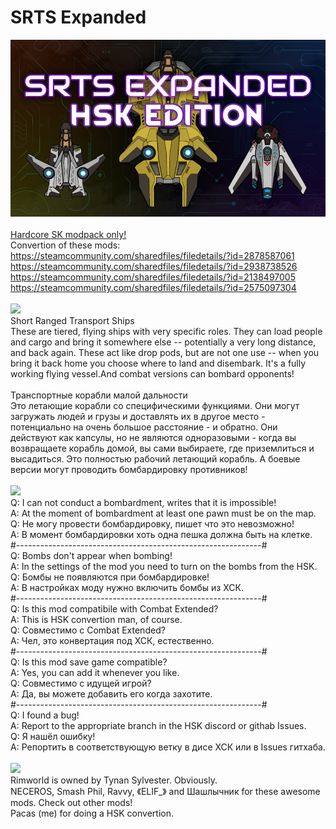 # SRTS Expanded
![Preview](/__PREVIEW__/SRTS.png?raw=true "Preview")<br><br>
[Hardcore SK modpack only!](https://github.com/skyarkhangel/Hardcore-SK/tree/development)
<br>
Convertion of these mods:<br>
https://steamcommunity.com/sharedfiles/filedetails/?id=2878587061<br>
https://steamcommunity.com/sharedfiles/filedetails/?id=2938738526<br>
https://steamcommunity.com/sharedfiles/filedetails/?id=2138497005<br>
https://steamcommunity.com/sharedfiles/filedetails/?id=2575097304
<br><br>
<img src="https://i.imgur.com/svEwA2k.png"><br>
Short Ranged Transport Ships<br>
These are tiered, flying ships with very specific roles. They can load people and cargo and bring it somewhere else -- potentially a very long distance, and back again. These act like drop pods, but are not one use -- when you bring it back home you choose where to land and disembark. It's a fully working flying vessel.And combat versions can bombard opponents!<br>
<br>
Транспортные корабли малой дальности<br>
Это летающие корабли cо специфическими функциями. Они могут загружать людей и грузы и доставлять их в другое место - потенциально на очень большое расстояние - и обратно. Они действуют как капсулы, но не являются одноразовыми - когда вы возвращаете корабль домой, вы сами выбираете, где приземлиться и высадиться. Это полностью рабочий летающий корабль. А боевые версии могут проводить бомбардировку противников!<br>
<br>
<img src="https://i.imgur.com/5KVUmeE.png"><br>
Q: I can not conduct a bombardment, writes that it is impossible!<br>
A: At the moment of bombardment at least one pawn must be on the map.<br>
Q: Не могу провести бомбардировку, пишет что это невозможно!<br>
A: В момент бомбардировки хоть одна пешка должна быть на клетке.<br>
#-------------------------------------------------------------#<br>
Q: Bombs don't appear when bombing!<br>
A: In the settings of the mod you need to turn on the bombs from the HSK.<br>
Q: Бомбы не появляются при бомбардировке!<br>
A: В настройках моду нужно включить бомбы из ХСК.<br>
#-------------------------------------------------------------#<br>
Q: Is this mod compatibile with Combat Extended?<br>
A: This is HSK convertion man, of course.<br>
Q: Совместимо с Combat Extended?<br>
A: Чел, это конвертация под ХСК, естественно.<br>
#-------------------------------------------------------------#<br>
Q: Is this mod save game compatible?<br>
A: Yes, you can add it whenever you like.<br>
Q: Совместимо с идущей игрой?<br>
A: Да, вы можете добавить его когда захотите.<br>
#-------------------------------------------------------------#<br>
Q: I found a bug!<br>
A: Report to the appropriate branch in the HSK discord or githab Issues.<br>
Q: Я нашёл ошибку!<br>
A: Репортить в соответствующую ветку в дисе ХСК или в Issues гитхаба.<br>
<br>
<img src="https://i.imgur.com/fdngbbh.png"><br>
Rimworld is owned by Tynan Sylvester. Obviously.<br>
NECEROS, Smash Phil, Ravvy, 《ELIF_》 and Шашлычник for these awesome mods. Check out other mods!<br>
Pacas (me) for doing a HSK convertion.<br>

